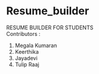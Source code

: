 # Resume_builder
RESUME BUILDER FOR STUDENTS  
Contributors : 
1. Megala Kumaran
2. Keerthika
3. Jayadevi
4. Tulip Raaj
